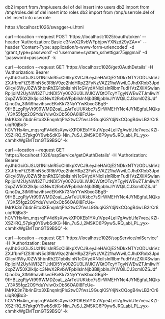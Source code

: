db2 import from /tmp/users.del of del insert into users
db2 import from /tmp/roles.del of del insert into roles
db2 import from /tmp/userrole.del of del insert into userrole

https://localhost:1026/swagger-ui.html

curl --location --request POST 'https://localhost:1025/oauth/token' --header 'Authorization: Basic c3NwX2RvbWFpbjpwYXNzd29yZA==' --header 'Content-Type: application/x-www-form-urlencoded' -d 'grant_type=password' -d 'username=system_sshettigar75@gmail' -d 'password=password' -k

curl --location --request GET 'https://localhost:1026/getOAuthDetails' -H 'Authorization: Bearer eyJhbGciOiJSUzI1NiIsInR5cCI6IkpXVCJ9.eyJleHAiOjE2NDkxNTYzODUsInVzZXJfbmFtZSI6InN5c3RlbV9zc2hldHRpZ2FyNzVAZ21haWwiLCJhdXRob3JpdGllcyI6WyJ0ZW5hbnRhZG1pbiIsInN1cGVydXNlciIsInRlbmFudHVzZXIiXSwianRpIjoiM2UyNWI3ZTUtNDI5Yy00ZGU3LWJlOWQtOTcyYTgyNWEwZTJmIiwiY2xpZW50X2lkIjoic3NwX2RvbWFpbiIsInNjb3BlIjpbInJlYWQiLCJ3cml0ZSJdfQ.noDa_3tMi9havihsvcEKvKk73NyYYwKbxoGBgB-9fHBLzgPjyVt999WMDZoaL_zArTeUUKkbc7sSlrWMEHYNc4JYNEgfuLNQks_Y3X55fgz2O9YduYvlwOxOb56OA0I8FcUe-IMrKk3n7ib4nEito3XEnqnktjPls2twC7fwsL9GuqKiSY4jNxCQogB4wLB2rCr8uiqR0jBo3-hCVYHx4m_mqsrqFV4dKsXywkXPOKEb1YXu1Vpe4Leli7gAwbUfe7vecJKZl-XSZ-RQ_57pkg0Y9wbSdKG-Nin_7uSJ_2MSKC6P9yw5JRQ_abl_PL_yyx-chmhkWgEMTzmGTS9BSQ' -k


curl --location --request GET 'https://localhost:1026/sspService/getOAuthDetails' -H 'Authorization: Bearer eyJhbGciOiJSUzI1NiIsInR5cCI6IkpXVCJ9.eyJleHAiOjE2NDkxNTYzODUsInVzZXJfbmFtZSI6InN5c3RlbV9zc2hldHRpZ2FyNzVAZ21haWwiLCJhdXRob3JpdGllcyI6WyJ0ZW5hbnRhZG1pbiIsInN1cGVydXNlciIsInRlbmFudHVzZXIiXSwianRpIjoiM2UyNWI3ZTUtNDI5Yy00ZGU3LWJlOWQtOTcyYTgyNWEwZTJmIiwiY2xpZW50X2lkIjoic3NwX2RvbWFpbiIsInNjb3BlIjpbInJlYWQiLCJ3cml0ZSJdfQ.noDa_3tMi9havihsvcEKvKk73NyYYwKbxoGBgB-9fHBLzgPjyVt999WMDZoaL_zArTeUUKkbc7sSlrWMEHYNc4JYNEgfuLNQks_Y3X55fgz2O9YduYvlwOxOb56OA0I8FcUe-IMrKk3n7ib4nEito3XEnqnktjPls2twC7fwsL9GuqKiSY4jNxCQogB4wLB2rCr8uiqR0jBo3-hCVYHx4m_mqsrqFV4dKsXywkXPOKEb1YXu1Vpe4Leli7gAwbUfe7vecJKZl-XSZ-RQ_57pkg0Y9wbSdKG-Nin_7uSJ_2MSKC6P9yw5JRQ_abl_PL_yyx-chmhkWgEMTzmGTS9BSQ' -k

curl --location --request GET 'https://localhost:1026/sspService/mlService' -H 'Authorization: Bearer eyJhbGciOiJSUzI1NiIsInR5cCI6IkpXVCJ9.eyJleHAiOjE2NDkxNTYzODUsInVzZXJfbmFtZSI6InN5c3RlbV9zc2hldHRpZ2FyNzVAZ21haWwiLCJhdXRob3JpdGllcyI6WyJ0ZW5hbnRhZG1pbiIsInN1cGVydXNlciIsInRlbmFudHVzZXIiXSwianRpIjoiM2UyNWI3ZTUtNDI5Yy00ZGU3LWJlOWQtOTcyYTgyNWEwZTJmIiwiY2xpZW50X2lkIjoic3NwX2RvbWFpbiIsInNjb3BlIjpbInJlYWQiLCJ3cml0ZSJdfQ.noDa_3tMi9havihsvcEKvKk73NyYYwKbxoGBgB-9fHBLzgPjyVt999WMDZoaL_zArTeUUKkbc7sSlrWMEHYNc4JYNEgfuLNQks_Y3X55fgz2O9YduYvlwOxOb56OA0I8FcUe-IMrKk3n7ib4nEito3XEnqnktjPls2twC7fwsL9GuqKiSY4jNxCQogB4wLB2rCr8uiqR0jBo3-hCVYHx4m_mqsrqFV4dKsXywkXPOKEb1YXu1Vpe4Leli7gAwbUfe7vecJKZl-XSZ-RQ_57pkg0Y9wbSdKG-Nin_7uSJ_2MSKC6P9yw5JRQ_abl_PL_yyx-chmhkWgEMTzmGTS9BSQ' -k